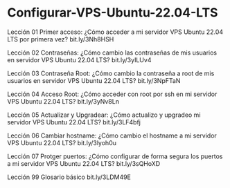 # Configurar-VPS-Ubuntu-22.04-LTS

Lección 01 Primer acceso: ¿Cómo acceder a mi servidor VPS Ubuntu 22.04 LTS por primera vez?
bit.ly/3Nh8HSH

Lección 02 Contraseñas: ¿Cómo cambio las contraseñas de mis usuarios en servidor VPS Ubuntu 22.04 LTS?
bit.ly/3yILUv4

Lección 03 Contraseña Root: ¿Cómo cambio la contraseña a root de mis usuarios en servidor VPS Ubuntu 22.04 LTS?
bit.ly/3NpFTaN

Lección 04 Acceso Root: ¿Cómo acceder con root por ssh en mi servidor VPS Ubuntu 22.04 LTS?
bit.ly/3yNv8Ln

Lección 05 Actualizar y Upgradear: ¿Cómo actualizo y upgradeo mi servidor VPS Ubuntu 22.04 LTS? 
bit.ly/3LF4bfj

Lección 06 Cambiar hostname: ¿Cómo cambio el hostname a mi servidor VPS Ubuntu 22.04 LTS?
bit.ly/3lyoh0u

Lección 07 Protger puertos: ¿Cómo configurar de forma segura los puertos a mi servidor VPS Ubuntu 22.04 LTS?
bit.ly/3sQHoXD

Lección 99 Glosario básico
bit.ly/3LDM49E
